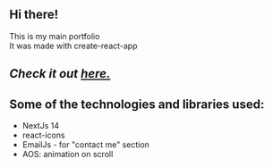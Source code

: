 ## Hi there!

This is my main portfolio  
It was made with create-react-app

## _Check it out [here.](https://mohammad-kikhia.vercel.app)_

## Some of the technologies and libraries used:

- NextJs 14
- react-icons
- EmailJs - for "contact me" section
- AOS: animation on scroll

<!--
TODO:


- errors popups
- ERRORS FROM BACKEND

- types
- html semantics
- documentations
- unused classnames
- files and names

- make fun dark mode??

- accessebilityahffak;nf , titles, ...

 -->
